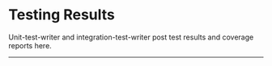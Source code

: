 # Testing Results

Unit-test-writer and integration-test-writer post test results and coverage reports here.

---
